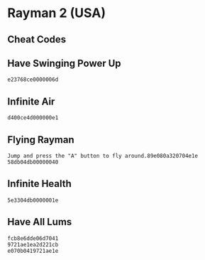 # Rayman 2 (USA)

## Cheat Codes

## Have Swinging Power Up

```
e23768ce0000006d

```

## Infinite Air

```
d400ce4d000000e1

```

## Flying Rayman

```
Jump and press the "A" button to fly around.89e080a320704e1e
58db04db00000040

```

## Infinite Health

```
5e3304db0000001e

```

## Have All Lums

```
fcb8e6dde06d7041
9721ae1ea2d221cb
e070b0419721ae1e

```

